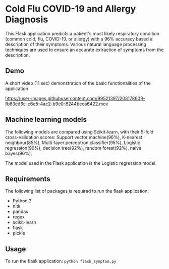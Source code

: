 # Cold Flu COVID-19 and Allergy Diagnosis

This Flask application predicts a patient's most likely respiratory condition (common cold, flu, COVID-19, or allergy) with a 96% accuracy based a description of their symptoms. Various natural language processing techniques are used to ensure an accurate extraction of symptoms from the description. 

## Demo
A short video (11 sec) demonstration of the basic functionalities of the application

https://user-images.githubusercontent.com/99521397/208178609-fb63ed6c-c6e5-4ac2-b9e0-8244beca6422.mov

## Machine learning models
The following models are compared using Scikit-learn, with their 5-fold cross-validation scores: Support vector machine(96%), K-nearest neighbour(85%), Multi-layer perceptron classifier(95%), Logistic regression(96%), decision tree(92%), random forest(92%), naive bayes(96%).

The model used in the Flask application is the Logistic regression model. 

## Requirements
The following list of packages is required to run the flask application:
- Python 3
- nltk
- pandas
- regex
- scikit-learn
- flask
- pickle

## Usage
To run the flask application:
```python flask_symptom.py```
